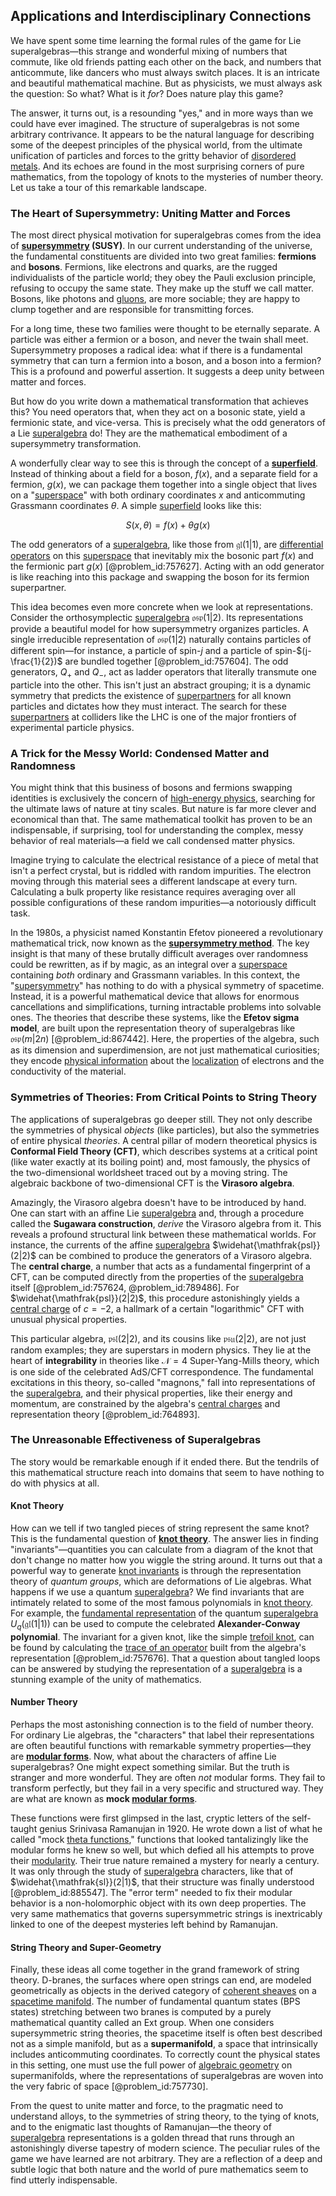 ## Applications and Interdisciplinary Connections

We have spent some time learning the formal rules of the game for Lie superalgebras—this strange and wonderful mixing of numbers that commute, like old friends patting each other on the back, and numbers that anticommute, like dancers who must always switch places. It is an intricate and beautiful mathematical machine. But as physicists, we must always ask the question: So what? What is it *for*? Does nature play this game?

The answer, it turns out, is a resounding "yes," and in more ways than we could have ever imagined. The structure of superalgebras is not some arbitrary contrivance. It appears to be the natural language for describing some of the deepest principles of the physical world, from the ultimate unification of particles and forces to the gritty behavior of [disordered metals](@article_id:144517). And its echoes are found in the most surprising corners of pure mathematics, from the topology of knots to the mysteries of number theory. Let us take a tour of this remarkable landscape.

### The Heart of Supersymmetry: Uniting Matter and Forces

The most direct physical motivation for superalgebras comes from the idea of **[supersymmetry](@article_id:155283) (SUSY)**. In our current understanding of the universe, the fundamental constituents are divided into two great families: **fermions** and **bosons**. Fermions, like electrons and quarks, are the rugged individualists of the particle world; they obey the Pauli exclusion principle, refusing to occupy the same state. They make up the stuff we call matter. Bosons, like photons and [gluons](@article_id:151233), are more sociable; they are happy to clump together and are responsible for transmitting forces.

For a long time, these two families were thought to be eternally separate. A particle was either a fermion or a boson, and never the twain shall meet. Supersymmetry proposes a radical idea: what if there is a fundamental symmetry that can turn a fermion into a boson, and a boson into a fermion? This is a profound and powerful assertion. It suggests a deep unity between matter and forces.

But how do you write down a mathematical transformation that achieves this? You need operators that, when they act on a bosonic state, yield a fermionic state, and vice-versa. This is precisely what the odd generators of a Lie [superalgebra](@article_id:199445) do! They are the mathematical embodiment of a supersymmetry transformation.

A wonderfully clear way to see this is through the concept of a **[superfield](@article_id:151618)**. Instead of thinking about a field for a boson, $f(x)$, and a separate field for a fermion, $g(x)$, we can package them together into a single object that lives on a "[superspace](@article_id:154911)" with both ordinary coordinates $x$ and anticommuting Grassmann coordinates $\theta$. A simple [superfield](@article_id:151618) looks like this:

$$
S(x, \theta) = f(x) + \theta g(x)
$$

The odd generators of a [superalgebra](@article_id:199445), like those from $\mathfrak{gl}(1|1)$, are [differential operators](@article_id:274543) on this [superspace](@article_id:154911) that inevitably mix the bosonic part $f(x)$ and the fermionic part $g(x)$ [@problem_id:757627]. Acting with an odd generator is like reaching into this package and swapping the boson for its fermion superpartner.

This idea becomes even more concrete when we look at representations. Consider the orthosymplectic [superalgebra](@article_id:199445) $\mathfrak{osp}(1|2)$. Its representations provide a beautiful model for how supersymmetry organizes particles. A single irreducible representation of $\mathfrak{osp}(1|2)$ naturally contains particles of different spin—for instance, a particle of spin-$j$ and a particle of spin-$(j-\frac{1}{2})$ are bundled together [@problem_id:757604]. The odd generators, $Q_+$ and $Q_-$, act as ladder operators that literally transmute one particle into the other. This isn't just an abstract grouping; it is a dynamic symmetry that predicts the existence of [superpartners](@article_id:149600) for all known particles and dictates how they must interact. The search for these [superpartners](@article_id:149600) at colliders like the LHC is one of the major frontiers of experimental particle physics.

### A Trick for the Messy World: Condensed Matter and Randomness

You might think that this business of bosons and fermions swapping identities is exclusively the concern of [high-energy physics](@article_id:180766), searching for the ultimate laws of nature at tiny scales. But nature is far more clever and economical than that. The same mathematical toolkit has proven to be an indispensable, if surprising, tool for understanding the complex, messy behavior of real materials—a field we call condensed matter physics.

Imagine trying to calculate the electrical resistance of a piece of metal that isn't a perfect crystal, but is riddled with random impurities. The electron moving through this material sees a different landscape at every turn. Calculating a bulk property like resistance requires averaging over all possible configurations of these random impurities—a notoriously difficult task.

In the 1980s, a physicist named Konstantin Efetov pioneered a revolutionary mathematical trick, now known as the **[supersymmetry method](@article_id:199615)**. The key insight is that many of these brutally difficult averages over randomness could be rewritten, as if by magic, as an integral over a [superspace](@article_id:154911) containing *both* ordinary and Grassmann variables. In this context, the "[supersymmetry](@article_id:155283)" has nothing to do with a physical symmetry of spacetime. Instead, it is a powerful mathematical device that allows for enormous cancellations and simplifications, turning intractable problems into solvable ones. The theories that describe these systems, like the **Efetov sigma model**, are built upon the representation theory of superalgebras like $\mathfrak{osp}(m|2n)$ [@problem_id:867442]. Here, the properties of the algebra, such as its dimension and superdimension, are not just mathematical curiosities; they encode [physical information](@article_id:152062) about the [localization](@article_id:146840) of electrons and the conductivity of the material.

### Symmetries of Theories: From Critical Points to String Theory

The applications of superalgebras go deeper still. They not only describe the symmetries of physical *objects* (like particles), but also the symmetries of entire physical *theories*. A central pillar of modern theoretical physics is **Conformal Field Theory (CFT)**, which describes systems at a critical point (like water exactly at its boiling point) and, most famously, the physics of the two-dimensional worldsheet traced out by a moving string. The algebraic backbone of two-dimensional CFT is the **Virasoro algebra**.

Amazingly, the Virasoro algebra doesn't have to be introduced by hand. One can start with an affine Lie [superalgebra](@article_id:199445) and, through a procedure called the **Sugawara construction**, *derive* the Virasoro algebra from it. This reveals a profound structural link between these mathematical worlds. For instance, the currents of the affine [superalgebra](@article_id:199445) $\widehat{\mathfrak{psl}}(2|2)$ can be combined to produce the generators of a Virasoro algebra. The **central charge**, a number that acts as a fundamental fingerprint of a CFT, can be computed directly from the properties of the [superalgebra](@article_id:199445) itself [@problem_id:757624, @problem_id:789486]. For $\widehat{\mathfrak{psl}}(2|2)$, this procedure astonishingly yields a [central charge](@article_id:141579) of $c=-2$, a hallmark of a certain "logarithmic" CFT with unusual physical properties.

This particular algebra, $\mathfrak{psl}(2|2)$, and its cousins like $\mathfrak{psu}(2|2)$, are not just random examples; they are superstars in modern physics. They lie at the heart of **integrability** in theories like $\mathcal{N}=4$ Super-Yang-Mills theory, which is one side of the celebrated AdS/CFT correspondence. The fundamental excitations in this theory, so-called "magnons," fall into representations of the [superalgebra](@article_id:199445), and their physical properties, like their energy and momentum, are constrained by the algebra's [central charges](@article_id:155427) and representation theory [@problem_id:764893].

### The Unreasonable Effectiveness of Superalgebras

The story would be remarkable enough if it ended there. But the tendrils of this mathematical structure reach into domains that seem to have nothing to do with physics at all.

#### Knot Theory

How can we tell if two tangled pieces of string represent the same knot? This is the fundamental question of **[knot theory](@article_id:140667)**. The answer lies in finding "invariants"—quantities you can calculate from a diagram of the knot that don't change no matter how you wiggle the string around. It turns out that a powerful way to generate [knot invariants](@article_id:157221) is through the representation theory of *quantum groups*, which are deformations of Lie algebras. What happens if we use a quantum [superalgebra](@article_id:199445)? We find invariants that are intimately related to some of the most famous polynomials in [knot theory](@article_id:140667). For example, the [fundamental representation](@article_id:157184) of the quantum [superalgebra](@article_id:199445) $U_q(\mathfrak{gl}(1|1))$ can be used to compute the celebrated **Alexander-Conway polynomial**. The invariant for a given knot, like the simple [trefoil knot](@article_id:265793), can be found by calculating the [trace of an operator](@article_id:184655) built from the algebra's representation [@problem_id:757676]. That a question about tangled loops can be answered by studying the representation of a [superalgebra](@article_id:199445) is a stunning example of the unity of mathematics.

#### Number Theory

Perhaps the most astonishing connection is to the field of number theory. For ordinary Lie algebras, the "characters" that label their representations are often beautiful functions with remarkable symmetry properties—they are **[modular forms](@article_id:159520)**. Now, what about the characters of affine Lie superalgebras? One might expect something similar. But the truth is stranger and more wonderful. They are often *not* modular forms. They fail to transform perfectly, but they fail in a very specific and structured way. They are what are known as **mock [modular forms](@article_id:159520)**.

These functions were first glimpsed in the last, cryptic letters of the self-taught genius Srinivasa Ramanujan in 1920. He wrote down a list of what he called "mock [theta functions](@article_id:202418)," functions that looked tantalizingly like the modular forms he knew so well, but which defied all his attempts to prove their [modularity](@article_id:191037). Their true nature remained a mystery for nearly a century. It was only through the study of [superalgebra](@article_id:199445) characters, like that of $\widehat{\mathfrak{sl}}(2|1)$, that their structure was finally understood [@problem_id:885547]. The "error term" needed to fix their modular behavior is a non-holomorphic object with its own deep properties. The very same mathematics that governs supersymmetric strings is inextricably linked to one of the deepest mysteries left behind by Ramanujan.

#### String Theory and Super-Geometry

Finally, these ideas all come together in the grand framework of string theory. D-branes, the surfaces where open strings can end, are modeled geometrically as objects in the derived category of [coherent sheaves](@article_id:157526) on a [spacetime manifold](@article_id:261598). The number of fundamental quantum states (BPS states) stretching between two branes is computed by a purely mathematical quantity called an Ext group. When one considers supersymmetric string theories, the spacetime itself is often best described not as a simple manifold, but as a **supermanifold**, a space that intrinsically includes anticommuting coordinates. To correctly count the physical states in this setting, one must use the full power of [algebraic geometry](@article_id:155806) on supermanifolds, where the representations of superalgebras are woven into the very fabric of space [@problem_id:757730].

From the quest to unite matter and force, to the pragmatic need to understand alloys, to the symmetries of string theory, to the tying of knots, and to the enigmatic last thoughts of Ramanujan—the theory of [superalgebra](@article_id:199445) representations is a golden thread that runs through an astonishingly diverse tapestry of modern science. The peculiar rules of the game we have learned are not arbitrary. They are a reflection of a deep and subtle logic that both nature and the world of pure mathematics seem to find utterly indispensable.